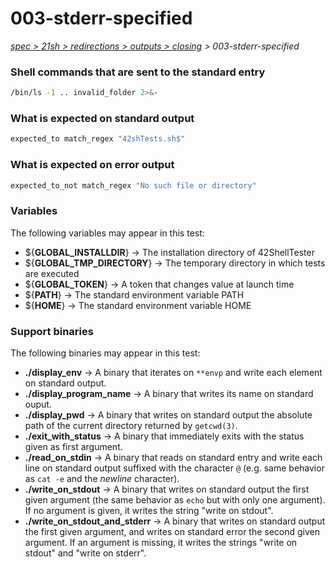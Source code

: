 # 003-stderr-specified

*[spec > 21sh > redirections > outputs > closing](..) > 003-stderr-specified*

### Shell commands that are sent to the standard entry

```bash
/bin/ls -1 .. invalid_folder 2>&-

```

### What is expected on standard output

```bash
expected_to match_regex "42shTests.sh$"

```

### What is expected on error output

```bash
expected_to_not match_regex "No such file or directory"

```

### Variables

The following variables may appear in this test:

* ${**GLOBAL_INSTALLDIR**} -> The installation directory of 42ShellTester
* ${**GLOBAL_TMP_DIRECTORY**} -> The temporary directory in which tests are executed
* ${**GLOBAL_TOKEN**} -> A token that changes value at launch time
* ${**PATH**} -> The standard environment variable PATH
* ${**HOME**} -> The standard environment variable HOME

### Support binaries

The following binaries may appear in this test:


* **./display_env** -> A binary that iterates on `**envp` and write each element on standard output.
* **./display_program_name** -> A binary that writes its name on standard ouput.
* **./display_pwd** -> A binary that writes on standard output the absolute path of the current directory returned by `getcwd(3)`.
* **./exit_with_status** -> A binary that immediately exits with the status given as first argument.
* **./read_on_stdin** -> A binary that reads on standard entry and write each line on standard output suffixed with the character `@` (e.g. same behavior as `cat -e` and the *newline* character).
* **./write_on_stdout** -> A binary that writes on standard output the first given argument (the same behavior as `echo` but with only one argument). If no argument is given, it writes the string "write on stdout".
* **./write_on_stdout_and_stderr** -> A binary that writes on standard output the first given argument, and writes on standard error the second given argument. If an argument is missing, it writes the strings "write on stdout" and "write on stderr".
